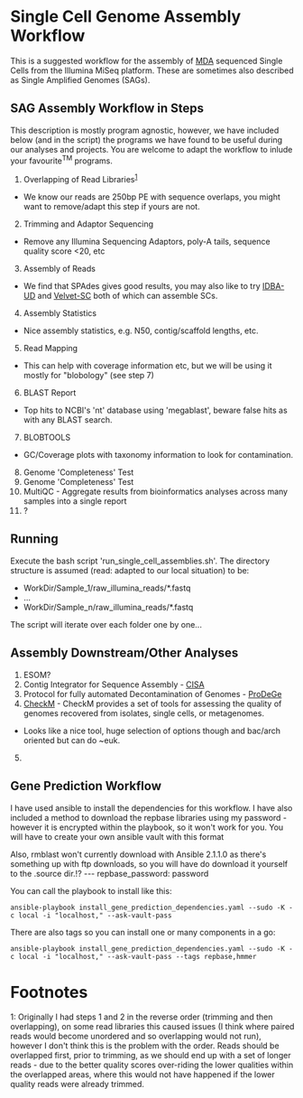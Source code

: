# Single Cell Genome Assembly Workflow

This is a suggested workflow for the assembly of [MDA](https://en.wikipedia.org/wiki/Multiple_displacement_amplification) sequenced Single Cells from the Illumina MiSeq platform. These are sometimes also described as Single Amplified Genomes (SAGs). 

## SAG Assembly Workflow in Steps

This description is mostly program agnostic, however, we have included below (and in the script) the programs we have found to be useful during our analyses and projects. You are welcome to adapt the workflow to inlude your favourite<sup>TM</sup> programs. 

1. Overlapping of Read Libraries<sup>[1](#footnote1)</sup>
  * We know our reads are 250bp PE with sequence overlaps, you might want to remove/adapt this step if yours are not.
2. Trimming and Adaptor Sequencing
  * Remove any Illumina Sequencing Adaptors, poly-A tails, sequence quality score <20, etc
3. Assembly of Reads
  * We find that SPAdes gives good results, you may also like to try [IDBA-UD](http://i.cs.hku.hk/~alse/hkubrg/projects/idba_ud/index.html) and [Velvet-SC](http://bix.ucsd.edu/projects/singlecell/) both of which can assemble SCs.
4. Assembly Statistics
  * Nice assembly statistics, e.g. N50, contig/scaffold lengths, etc.
5. Read Mapping
  * This can help with coverage information etc, but we will be using it mostly for "blobology" (see step 7)
6. BLAST Report
  * Top hits to NCBI's 'nt' database using 'megablast', beware false hits as with any BLAST search.
7. BLOBTOOLS
  * GC/Coverage plots with taxonomy information to look for contamination.
8. Genome 'Completeness' Test
9. Genome 'Completeness' Test
10. MultiQC - Aggregate results from bioinformatics analyses across many samples into a single report
11. ?

## Running

Execute the bash script 'run_single_cell_assemblies.sh'. The directory structure is assumed (read: adapted to our local situation) to be:

* WorkDir/Sample_1/raw_illumina_reads/*.fastq
* ...
* WorkDir/Sample_n/raw_illumina_reads/*.fastq

The script will iterate over each folder one by one...

## Assembly Downstream/Other Analyses

1. ESOM?
2. Contig Integrator for Sequence Assembly - [CISA](http://sb.nhri.org.tw/CISA/en/CISA)
3. Protocol for fully automated Decontamination of Genomes - [ProDeGe](http://www.nature.com/ismej/journal/v10/n1/full/ismej2015100a.html)
4. [CheckM](https://ecogenomics.github.io/CheckM/) - CheckM provides a set of tools for assessing the quality of genomes recovered from isolates, single cells, or metagenomes.
  * Looks like a nice tool, huge selection of options though and bac/arch oriented but can do ~euk.   
5. 

## Gene Prediction Workflow

I have used ansible to install the dependencies for this workflow. I have also included a method to download the repbase libraries using my password - however it is encrypted within the playbook, so it won't work for you. You will have to create your own ansible vault with this format

Also, rmblast won't currently download with Ansible 2.1.1.0 as there's something up with ftp downloads, so you will have do download it yourself to the .source dir.!?
    ---
    repbase_password: password

You can call the playbook to install like this:

    ansible-playbook install_gene_prediction_dependencies.yaml --sudo -K -c local -i "localhost," --ask-vault-pass

There are also tags so you can install one or many components in a go:

    ansible-playbook install_gene_prediction_dependencies.yaml --sudo -K -c local -i "localhost," --ask-vault-pass --tags repbase,hmmer

# Footnotes
<a name="footnote1">1</a>: Originally I had steps 1 and 2 in the reverse order (trimming and then overlapping), on some read libraries this caused issues (I think where paired reads would become unordered and so overlapping would not run), however I don't think this is the problem with the order. Reads should be overlapped first, prior to trimming, as we should end up with a set of longer reads - due to the better quality scores over-riding the lower qualities within the overlapped areas, where this would not have happened if the lower quality reads were already trimmed.
 
